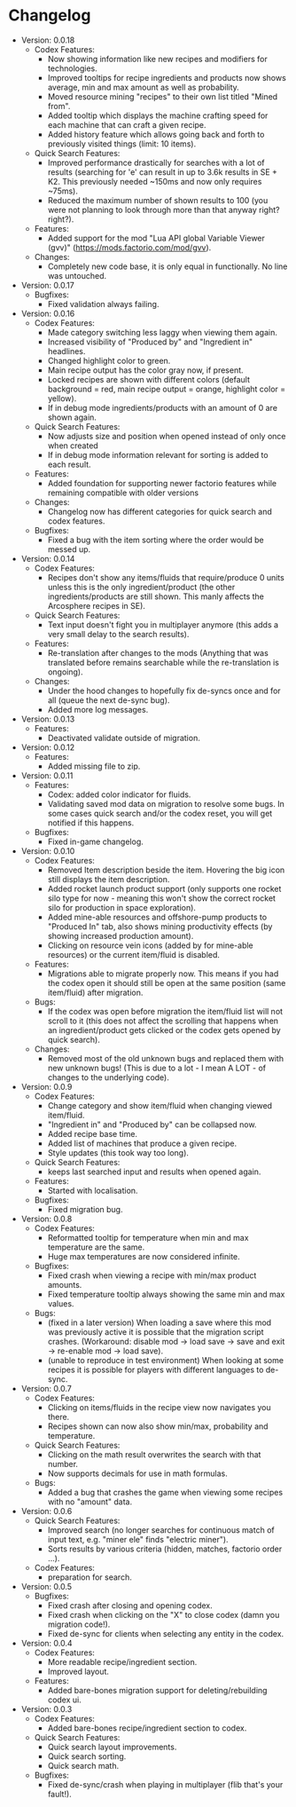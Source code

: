 # Changelog
  - Version: 0.0.18
    - Codex Features:
        - Now showing information like new recipes and modifiers for technologies.
        - Improved tooltips for recipe ingredients and products now shows average, min and max amount as well as probability.
        - Moved resource mining "recipes" to their own list titled "Mined from".
        - Added tooltip which displays the machine crafting speed for each machine that can craft a given recipe.
        - Added history feature which allows going back and forth to previously visited things (limit: 10 items).
    - Quick Search Features:
        - Improved performance drastically for searches with a lot of results (searching for 'e' can result in up to 3.6k results in SE + K2. This previously needed ~150ms and now only requires ~75ms).
        - Reduced the maximum number of shown results to 100 (you were not planning to look through more than that anyway right? right?).
    - Features:
        - Added support for the mod "Lua API global Variable Viewer (gvv)" (https://mods.factorio.com/mod/gvv).
    - Changes:
        - Completely new code base, it is only equal in functionally. No line was untouched.
  - Version: 0.0.17
    - Bugfixes:
        - Fixed validation always failing.
  - Version: 0.0.16
    - Codex Features:
        - Made category switching less laggy when viewing them again.
        - Increased visibility of "Produced by" and "Ingredient in" headlines.
        - Changed highlight color to green.
        - Main recipe output has the color gray now, if present.
        - Locked recipes are shown with different colors (default background = red, main recipe output = orange, highlight color = yellow).
        - If in debug mode ingredients/products with an amount of 0 are shown again.
    - Quick Search Features:
        - Now adjusts size and position when opened instead of only once when created
        - If in debug mode information relevant for sorting is added to each result.
    - Features:
        - Added foundation for supporting newer factorio features while remaining compatible with older versions
    - Changes:
        - Changelog now has different categories for quick search and codex features.
    - Bugfixes:
        - Fixed a bug with the item sorting where the order would be messed up.
  - Version: 0.0.14
    - Codex Features:
        - Recipes don't show any items/fluids that require/produce 0 units unless this is the only ingredient/product (the other ingredients/products are still shown. This manly affects the Arcosphere recipes in SE).
    - Quick Search Features:
        - Text input doesn't fight you in multiplayer anymore (this adds a very small delay to the search results).
    - Features:
        - Re-translation after changes to the mods (Anything that was translated before remains searchable while the re-translation is ongoing).
    - Changes:
        - Under the hood changes to hopefully fix de-syncs once and for all (queue the next de-sync bug).
        - Added more log messages.
  - Version: 0.0.13
    - Features:
        - Deactivated validate outside of migration.
  - Version: 0.0.12
    - Features:
        - Added missing file to zip.
  - Version: 0.0.11
    - Features:
        - Codex: added color indicator for fluids.
        - Validating saved mod data on migration to resolve some bugs. In some cases quick search and/or the codex reset, you will get notified if this happens.
    - Bugfixes:
        - Fixed in-game changelog.
  - Version: 0.0.10
    - Codex Features:
        - Removed Item description beside the item. Hovering the big icon still displays the item description.
        - Added rocket launch product support (only supports one rocket silo type for now - meaning this won't show the correct rocket silo for production in space exploration).
        - Added mine-able resources and offshore-pump products to "Produced In" tab, also shows mining productivity effects (by showing increased production amount).
        - Clicking on resource vein icons (added by for mine-able resources) or the current item/fluid is disabled.
    - Features:
        - Migrations able to migrate properly now. This means if you had the codex open it should still be open at the same position (same item/fluid) after migration.
    - Bugs:
        - If the codex was open before migration the item/fluid list will not scroll to it (this does not affect the scrolling that happens when an ingredient/product gets clicked or the codex gets opened by quick search).
    - Changes:
        - Removed most of the old unknown bugs and replaced them with new unknown bugs! (This is due to a lot - I mean A LOT - of changes to the underlying code).
  - Version: 0.0.9
    - Codex Features:
        - Change category and show item/fluid when changing viewed item/fluid.
        - "Ingredient in" and "Produced by" can be collapsed now.
        - Added recipe base time.
        - Added list of machines that produce a given recipe.
        - Style updates (this took way too long).
    - Quick Search Features:
        - keeps last searched input and results when opened again.
    - Features:
        - Started with localisation.
    - Bugfixes:
        - Fixed migration bug.
  - Version: 0.0.8
    - Codex Features:
        - Reformatted tooltip for temperature when min and max temperature are the same.
        - Huge max temperatures are now considered infinite.
    - Bugfixes:
        - Fixed crash when viewing a recipe with min/max product amounts.
        - Fixed temperature tooltip always showing the same min and max values.
    - Bugs:
        - (fixed in a later version) When loading a save where this mod was previously active it is possible that the migration script crashes. (Workaround: disable mod -> load save -> save and exit -> re-enable mod -> load save).
        - (unable to reproduce in test environment) When looking at some recipes it is possible for players with different languages to de-sync.
  - Version: 0.0.7
    - Codex Features:
        - Clicking on items/fluids in the recipe view now navigates you there.
        - Recipes shown can now also show min/max, probability and temperature.
    - Quick Search Features:
        - Clicking on the math result overwrites the search with that number.
        - Now supports decimals for use in math formulas.
    - Bugs:
        - Added a bug that crashes the game when viewing some recipes with no "amount" data.
  - Version: 0.0.6
    - Quick Search Features:
        - Improved search (no longer searches for continuous match of input text, e.g. "miner ele" finds "electric miner").
        - Sorts results by various criteria (hidden, matches, factorio order ...).
    - Codex Features:
        - preparation for search.
  - Version: 0.0.5
    - Bugfixes:
        - Fixed crash after closing and opening codex.
        - Fixed crash when clicking on the "X" to close codex (damn you migration code!).
        - Fixed de-sync for clients when selecting any entity in the codex.
  - Version: 0.0.4
    - Codex Features:
        - More readable recipe/ingredient section.
        - Improved layout.
    - Features:
        - Added bare-bones migration support for deleting/rebuilding codex ui.
  - Version: 0.0.3
    - Codex Features:
        - Added bare-bones recipe/ingredient section to codex.
    - Quick Search Features:
        - Quick search layout improvements.
        - Quick search sorting.
        - Quick search math.
    - Bugfixes:
        - Fixed de-sync/crash when playing in multiplayer (flib that's your fault!).